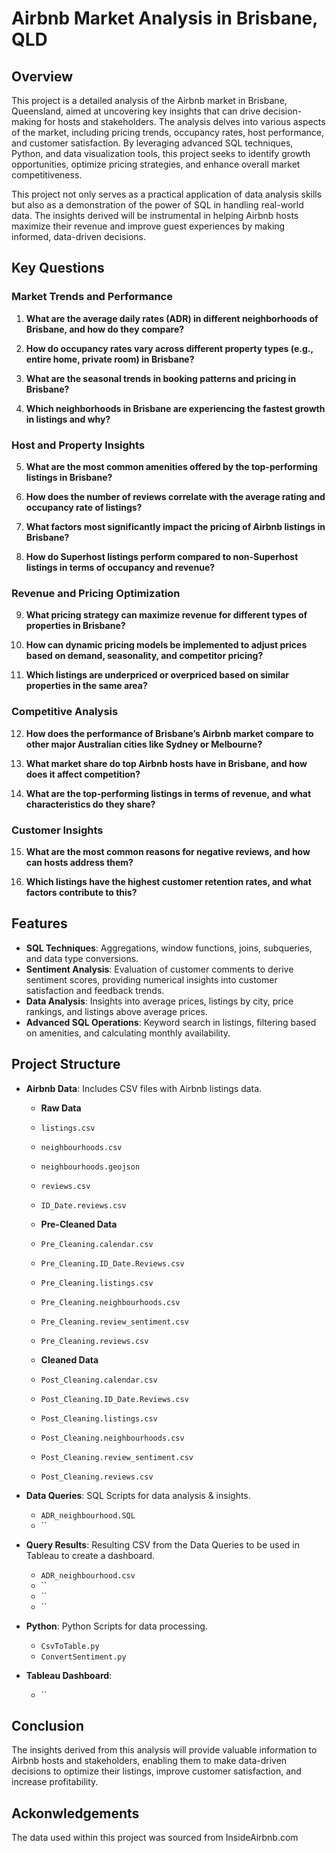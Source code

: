 # Airbnb Market Analysis in Brisbane, QLD

## Overview

This project is a detailed analysis of the Airbnb market in Brisbane, Queensland, aimed at uncovering key insights that can drive decision-making for hosts and stakeholders. The analysis delves into various aspects of the market, including pricing trends, occupancy rates, host performance, and customer satisfaction. By leveraging advanced SQL techniques, Python, and data visualization tools, this project seeks to identify growth opportunities, optimize pricing strategies, and enhance overall market competitiveness.

This project not only serves as a practical application of data analysis skills but also as a demonstration of the power of SQL in handling real-world data. The insights derived will be instrumental in helping Airbnb hosts maximize their revenue and improve guest experiences by making informed, data-driven decisions.


## Key Questions

### Market Trends and Performance
1. **What are the average daily rates (ADR) in different neighborhoods of Brisbane, and how do they compare?**

2. **How do occupancy rates vary across different property types (e.g., entire home, private room) in Brisbane?**

3. **What are the seasonal trends in booking patterns and pricing in Brisbane?**

4. **Which neighborhoods in Brisbane are experiencing the fastest growth in listings and why?**

### Host and Property Insights
5. **What are the most common amenities offered by the top-performing listings in Brisbane?**

6. **How does the number of reviews correlate with the average rating and occupancy rate of listings?**

7. **What factors most significantly impact the pricing of Airbnb listings in Brisbane?**

8. **How do Superhost listings perform compared to non-Superhost listings in terms of occupancy and revenue?**

### Revenue and Pricing Optimization
9. **What pricing strategy can maximize revenue for different types of properties in Brisbane?**

10. **How can dynamic pricing models be implemented to adjust prices based on demand, seasonality, and competitor pricing?**

11. **Which listings are underpriced or overpriced based on similar properties in the same area?**

### Competitive Analysis
12. **How does the performance of Brisbane’s Airbnb market compare to other major Australian cities like Sydney or Melbourne?**

13. **What market share do top Airbnb hosts have in Brisbane, and how does it affect competition?**

14. **What are the top-performing listings in terms of revenue, and what characteristics do they share?**

### Customer Insights
15. **What are the most common reasons for negative reviews, and how can hosts address them?**

16. **Which listings have the highest customer retention rates, and what factors contribute to this?**


## Features

- **SQL Techniques**: Aggregations, window functions, joins, subqueries, and data type conversions.
- **Sentiment Analysis**: Evaluation of customer comments to derive sentiment scores, providing numerical insights into customer satisfaction and feedback trends.
- **Data Analysis**: Insights into average prices, listings by city, price rankings, and listings above average prices.
- **Advanced SQL Operations**: Keyword search in listings, filtering based on amenities, and calculating monthly availability.

## Project Structure

- **Airbnb Data**: Includes CSV files with Airbnb listings data.

  - **Raw Data**

  - `listings.csv`
  - `neighbourhoods.csv`
  - `neighbourhoods.geojson`
  - `reviews.csv`
  - `ID_Date.reviews.csv`

  - **Pre-Cleaned Data**
 
  - `Pre_Cleaning.calendar.csv` 
  - `Pre_Cleaning.ID_Date.Reviews.csv` 
  - `Pre_Cleaning.listings.csv` 
  - `Pre_Cleaning.neighbourhoods.csv` 
  - `Pre_Cleaning.review_sentiment.csv` 
  - `Pre_Cleaning.reviews.csv`

  - **Cleaned Data**

  - `Post_Cleaning.calendar.csv`
  - `Post_Cleaning.ID_Date.Reviews.csv` 
  - `Post_Cleaning.listings.csv` 
  - `Post_Cleaning.neighbourhoods.csv` 
  - `Post_Cleaning.review_sentiment.csv` 
  - `Post_Cleaning.reviews.csv`
  
  
- **Data Queries**: SQL Scripts for data analysis & insights.
  - `ADR_neighbourhood.SQL`
  - ``


- **Query Results**: Resulting CSV from the Data Queries to be used in Tableau to create a dashboard. 
  - `ADR_neighbourhood.csv`
  - ``
  - ``
  - ``

- **Python**: Python Scripts for data processing.
  - `CsvToTable.py`
  - `ConvertSentiment.py`


- **Tableau Dashboard**: 
  - ``
  
  


## Conclusion
The insights derived from this analysis will provide valuable information to Airbnb hosts and stakeholders, enabling them to make data-driven decisions to optimize their listings, improve customer satisfaction, and increase profitability.

## Ackonwledgements 

The data used within this project was sourced from InsideAirbnb.com 